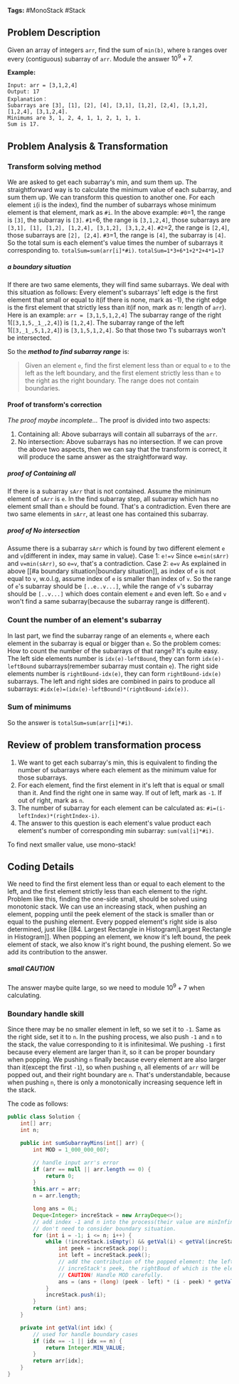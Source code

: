 **Tags:** #MonoStack #Stack

## Problem Description
Given an array of integers `arr`, find the sum of `min(b)`, where `b` ranges over every (contiguous) subarray of `arr`. Module the answer $10^9+7$.

**Example:**
```
Input: arr = [3,1,2,4]
Output: 17
Explanation：
Subarrays are [3], [1], [2], [4], [3,1], [1,2], [2,4], [3,1,2], [1,2,4], [3,1,2,4].
Minimums are 3, 1, 2, 4, 1, 1, 2, 1, 1, 1.
Sum is 17.
```

## Problem Analysis & Transformation
### Transform solving method
We are asked to get each subarray's min, and sum them up. The straightforward way is to calculate the minimum value of each subarray, and sum them up.
We can transform this question to another one. For each element `i`(i is the index), find the number of subarrays whose minimum element is that element, mark as `#i`.
In the above example:
`#0`=1, the range is `[3]`, the subarray is `[3]`.
`#1`=6, the range is `[3,1,2,4]`, those subarrays are `[3,1], [1], [1,2], [1,2,4], [3,1,2], [3,1,2,4]`.
`#2`=2, the range is `[2,4]`, those subarrays are `[2], [2,4]`.
`#3`=1, the range is `[4]`, the subarray is `[4]`.
So the total sum is each element's value times the number of subarrays it corresponding to. `totalSum=sum(arr[i]*#i)`.
`totalSum=1*3+6*1+2*2+4*1=17`

##### a boundary situation
If there are two same elements, they will find same subarrays. We deal with this situation as follows:
Every element's subarrays' left edge is the first element that small or equal to it(if there is none, mark as -1), the right edge is the first element that strictly less than it(if non, mark as n: length of `arr`).
Here is an example:
`arr = [3,1,5,1,2,4]`
The subarray range of the right 1(`[3,1,5,_1_,2,4]`) is `[1,2,4]`. The subarray  range of the left 1(`[3,_1_,5,1,2,4]`) is `[3,1,5,1,2,4]`. So that those two 1's subarrays won't be intersected.

So the ***method to find subarray range*** is:
> Given an element `e`, find the first element less than or equal to `e` to the left as the left boundary, and the first element strictly less than `e` to the right as the right boundary. The range does not contain boundaries.

#### Proof of transform's correction
*The proof maybe incomplete...*
The proof is divided into two aspects:
1. Containing all: Above subarrays will contain all subarrays of the `arr`.
2. No intersection: Above subarrays has no intersection.
If we can prove the above two aspects, then we can say that the transform is correct, it will produce the same answer as the straightforward way.

##### proof of Containing all
If there is a subarray `sArr` that is not contained. Assume the minimum element of `sArr` is `e`. In the find subarray step, all subarray which has no element small than `e` should be found. That's a contradiction. Even there are two same elements in `sArr`, at least one has contained this subarray.

##### proof of No intersection
Assume there is a subarray `sArr` which is found by two different element `e` and `v`(different in index, may same in value).
Case 1: `e!=v`
Since `e=min(sArr)` and `v=min(sArr)`, so `e=v`, that's a contradiction.
Case 2: `e=v`
As explained in above [[#a boundary situation|boundary situation]], as index of `e` is not equal to `v`, w.o.l.g, assume index of `e` is smaller than index of `v`. So the range of `e`'s subarray should be `[..e..v...]`, while the range of `v`'s subarray should be `[..v...]` which does contain element `e` and even left. So `e` and `v` won't find a same subarray(because the subarray range is different).

### Count the number of an element's subarray
In last part, we find the subarray range of an elements `e`, where each element in the subarray is equal or bigger than `e`.
So the problem comes: How to count the number of the subarrays of that range?
It's quite easy. The left side elements number is `idx(e)-leftBound`, they can form `idx(e)-leftBound` subarrays(remember subarray must contain `e`). The right side elements number is `rightBound-idx(e)`, they can form `rightBound-idx(e)` subarrays. The left and right sides are combined in pairs to produce all subarrays: `#idx(e)=(idx(e)-leftBound)*(rightBound-idx(e))`.

### Sum of minimums
So the answer is `totalSum=sum(arr[i]*#i)`.

## Review of problem transformation process
1. We want to get each subarray's min, this is equivalent to finding the number of subarrays where each element as the minimum value for those subarrays.
2. For each element, find the first element in it's left that is equal or small than it. And find the right one in same way. If out of left, mark as `-1`. If out of right, mark as `n`.
3. The number of subarray for each element can be calculated as: `#i=(i-leftIndex)*(rightIndex-i)`.
4. The answer to this question is each element's value product each element's number of corresponding min subarray: `sum(val[i]*#i)`.

To find next smaller value, use mono-stack!

## Coding Details
We need to find the first element less than or equal to each element to the left, and the first element strictly less than each element to the right. Problem like this, finding the one-side small, should be solved using monotonic stack.
We can use an increasing stack, when pushing an element, popping until the peek element of the stack is smaller than or equal to the pushing element. Every popped element's right side is also determined, just like [[84. Largest Rectangle in Histogram|Largest Rectangle in Histogram]].
When popping an element, we know it's left bound, the peek element of stack, we also know it's right bound, the pushing element. So we add its contribution to the answer.

##### small CAUTION
The answer maybe quite large, so we need to module $10^9+7$ when calculating.

### Boundary handle skill
Since there may be no smaller element in left, so we set it to `-1`. Same as the right side, set it to `n`.
In the pushing process, we also push `-1` and `n` to the stack, the value corresponding to it is infinitesimal. We pushing `-1` first because every element are larger than it, so it can be proper boundary when popping. We pushing `n` finally because every element are also larger than it(except the first `-1`), so when pushing `n`, all elements of `arr` will be popped out, and their right boundary are `n`. That's understandable, because when pushing `n`, there is only a monotonically increasing sequence left in the stack.

The code as follows:
```Java
public class Solution {
    int[] arr;
    int n;

    public int sumSubarrayMins(int[] arr) {
        int MOD = 1_000_000_007;

        // handle input arr's error
        if (arr == null || arr.length == 0) {
            return 0;
        }
        this.arr = arr;
        n = arr.length;

        long ans = 0L;
        Deque<Integer> increStack = new ArrayDeque<>();
        // add index -1 and n into the process(their value are minInfinity) so that
        // don't need to consider boundary situation.
        for (int i = -1; i <= n; i++) {
            while (!increStack.isEmpty() && getVal(i) < getVal(increStack.peek())) {
                int peek = increStack.pop();
                int left = increStack.peek();
                // add the contribution of the popped element: the leftBoud of which is the
                // increStack's peek, the rightBoud of which is the element we are handling(i).
                // CAUTION! Handle MOD carefully.
                ans = (ans + (long) (peek - left) * (i - peek) * getVal(peek)) % MOD;
            }
            increStack.push(i);
        }
        return (int) ans;
    }

    private int getVal(int idx) {
        // used for handle boundary cases
        if (idx == -1 || idx == n) {
            return Integer.MIN_VALUE;
        }
        return arr[idx];
    }
}
```